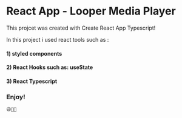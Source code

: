 # React App - Looper Media Player

This projcet was created with Create React App Typescript!

In this project i used react tools such as :

#### 1) styled components

#### 2) React Hooks such as: useState

#### 3)  React Typescript 

### Enjoy!

    😃🙏🔥
